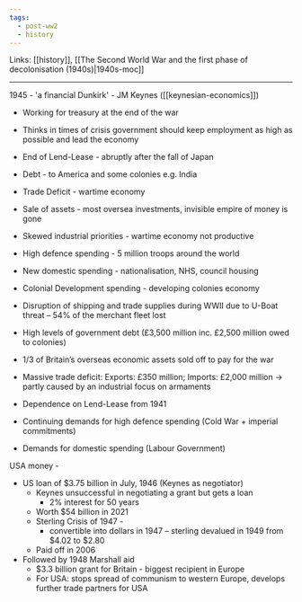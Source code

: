 ```yaml
---
tags:
  - post-ww2
  - history
---
```

Links: [[history]], [[The Second World War and the first phase of decolonisation (1940s)|1940s-moc]]

***

1945 - 'a financial Dunkirk' - JM Keynes ([[keynesian-economics]])
- Working for treasury at the end of the war
- Thinks in times of crisis government should keep employment as high as possible and lead the economy

- End of Lend-Lease - abruptly after the fall of Japan
- Debt - to America and some colonies e.g. India
- Trade Deficit - wartime economy
- Sale of assets - most oversea investments, invisible empire of money is gone
- Skewed industrial priorities - wartime economy not productive  
- High defence spending - 5 million troops around the world
- New domestic spending - nationalisation, NHS, council housing
- Colonial Development spending - developing colonies economy

- Disruption of shipping and trade supplies during WWII due to U-Boat threat – 54% of the merchant fleet lost  
- High levels of government debt (£3,500 million inc. £2,500 million owed to colonies)  
- 1/3 of Britain’s overseas economic assets sold off to pay for the war  
- Massive trade deficit: Exports: £350 million; Imports: £2,000 million → partly caused by an industrial focus on armaments  
- Dependence on Lend-Lease from 1941  
- Continuing demands for high defence spending (Cold War + imperial commitments)  
- Demands for domestic spending (Labour Government)

 USA money -
- US loan of $3.75 billion in July, 1946 (Keynes as negotiator)
	- Keynes unsuccessful in negotiating a grant but gets a loan
		- 2% interest for 50 years
	- Worth $54 billion in 2021
	- Sterling Crisis of 1947 - 
		- convertible into dollars in 1947 – sterling devalued in 1949 from $4.02 to $2.80
	- Paid off in 2006
- Followed by 1948 Marshall aid 
	- $3.3 billion grant for Britain - biggest recipient in Europe
	- For USA: stops spread of communism to western Europe, develops further trade partners for USA

